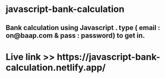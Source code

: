 # javascript-bank-calculation
<h2>Bank calculation using Javascript . type ( email :  on@baap.com &amp; pass : password) to get in.</h2>

<h1>Live link >>   https://javascript-bank-calculation.netlify.app/</h1>
